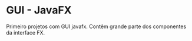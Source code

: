 # GUI - JavaFX

Primeiro projetos com GUI javafx.
Contêm grande parte dos componentes da interface FX.
